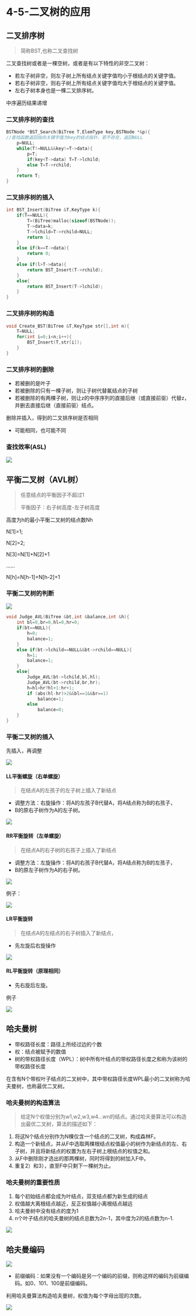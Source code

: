 # 4-5-二叉树的应用

## 二叉排序树

> 简称BST,也称二叉查找树

二叉查找树或者是一棵空树，或者是有以下特性的非空二叉树：

* 若左子树非空，则左子树上所有结点关键字值均小于根结点的关键字值。
* 若右子树非空，则右子树上所有结点关键字值均大于根结点的关键字值。
* 左右子树本身也是一棵二叉排序树。

中序遍历结果递增

### 二叉排序树的查找

```c
BSTNode *BST_Search(BiTree T,ElemType key,BSTNode *&p){
//查找函数返回指向关键字值为key的结点指针，若不存在，返回NULL
    p=NULL;
    while(T!=NULL&&key!=T->data){
        p=T;
        if(key<T->data) T=T->lchild;
        else T=T->rchild;
    }
    return T;
}
```

### 二叉排序树的插入

```c
int BST_Insert(BiTree &T,KeyType k){
    if(T==NULL){
        T=(BiTree)malloc(sizeof(BSTNode));
        T->data=k;
        T->lchild=T->rchild=NULL;
        return 1;
    }
    else if(k==T->data){
        return 0;
    }
    else if(l>T->data){
        return BST_Insert(T->rchild);
    }
    else{
        return BST_Insert(T->lchild);
    }
}
```

### 二叉排序树的构造

```c
void Create_BST(BiTree &T,KeyType str[],int n){
    T=NULL;
    for(int i=0;i<n;i++){
        BST_Insert(T,str[i]);
    }
}
```

### 二叉排序树的删除

* 若被删的是叶子
* 若被删除的只有一棵子树，则让子树代替氟结点的子树
* 若被删除的有两棵子树，则让z的中序序列的直接后继（或直接前驱）代替z，并删去直接后继（直接前驱）结点。



删除并插入，得到的二叉排序树是否相同

* 可能相同，也可能不同

### 查找效率\(ASL\)

![](../../.gitbook/assets/image%20%28259%29.png)

## 平衡二叉树（AVL树）

> 任意结点的平衡因子不超过1
>
> 平衡因子：右子树高度-左子树高度

高度为h的最小平衡二叉树的结点数Nh

N\[1\]=1;

N\[2\]=2;

N\[3\]=N\[1\]+N\[2\]+1

……

N\[h\]=N\[h-1\]+N\[h-2\]+1



### 平衡二叉树的判断

![](../../.gitbook/assets/image%20%28237%29.png)

```c
void Judge_AVL(BiTree &bt,int &balance,int &h){
    int bl=0,br=0,hl=0,hr=0;
    if(bt==NULL){
        h=0;
        balance=1;
    }
    else if(bt->lchild==NULL&&bt->rchild==NULL){
        h=1;
        balance=1;
    }
    else{
        Judge_AVL(bt->lchild,bl,hl);
        Judge_AVL(bt->rchild,br,hr);
        h=hl>hr?hl+1:hr+1;
        if (abs(hl-hr)>2&&bl==1&&br==1)
            balance=1;
        else
            balance=0;
    }
}
```

### 平衡二叉树的插入

先插入，再调整

![](../../.gitbook/assets/image%20%2853%29.png)

#### LL平衡螺旋（右单螺旋）

> 在结点A的左孩子的左子树上插入了新结点

* 调整方法：右旋操作：将A的左孩子B代替A，将A结点称为B的右孩子，
* B的原右子树作为A的左子树。

![](../../.gitbook/assets/image%20%28109%29.png)

#### 

#### RR平衡旋转（左单螺旋）

> 在结点A的右子树的右孩子上插入了新结点

* 调整方法：左旋操作：将A的右孩子B代替A，将A结点称为B的左孩子，
* B的原左子树作为A的右子树。

![](../../.gitbook/assets/image%20%2837%29.png)

例子：

![](../../.gitbook/assets/image%20%28144%29.png)

#### LR平衡旋转

> 在结点A的左结点的右子树插入了新结点，

* 先左旋后右旋操作

![](../../.gitbook/assets/image%20%28234%29.png)

#### RL平衡旋转（原理相同）

* 先右旋后左旋。

例子

![](../../.gitbook/assets/image%20%28180%29.png)



## 哈夫曼树

* 带权路径长度：路径上所经过边的个数
* 权：结点被赋予的数值
* 树的带权路径长度（WPL）：树中所有叶结点的带权路径长度之和称为该树的带权路径长度

在含有N个带权叶子结点的二叉树中，其中带权路径长度WPL最小的二叉树称为哈夫曼树，也称最优二叉树。

### 哈夫曼树的构造算法

> 给定N个权值分别为w1,w2,w3,w4...wn的结点。通过哈夫曼算法可以构造出最优二叉树，算法的描述如下：

1. 将这N个结点分别作为N棵仅含一个结点的二叉树，构成森林F。
2. 构造一个新结点，并从F中选取两棵根结点权值最小的树作为新结点的左、右子树，并且将新结点的权置为左右子树上根结点的权值之和。
3. 从F中删除刚才选出的那两棵树，同时将得到的树加入F中。
4. 重复2）和3），直至F中只剩下一棵树为止。

### 哈夫曼树的重要性质

1. 每个初始结点都会成为叶结点，双支结点都为新生成的结点
2. 权值越大离根结点越近，反正权值越小离根结点越远
3. 哈夫曼树中没有结点的度为1
4. n个叶子结点的哈夫曼树的结点总数为2n-1，其中度为2的结点数为n-1.

![](../../.gitbook/assets/image%20%2875%29.png)

## 哈夫曼编码

![](../../.gitbook/assets/image%20%2813%29.png)

* 前缀编码：如果没有一个编码是另一个编码的前缀，则称这样的编码为前缀编码。如0、101、100是前缀编码。

利用哈夫曼算法构造哈夫曼树，权值为每个字母出现的次数。

![](../../.gitbook/assets/image%20%28100%29.png)

